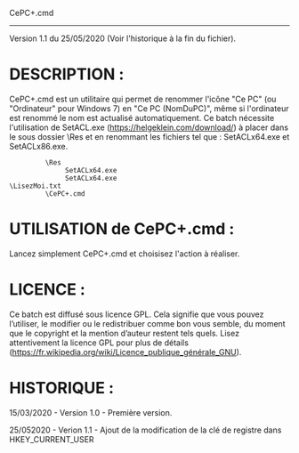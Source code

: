CePC+.cmd
*********
Version 1.1 du 25/05/2020 (Voir l'historique à la fin du fichier).


DESCRIPTION :
=============
CePC+.cmd est un utilitaire qui permet de renommer l'icône "Ce PC" (ou "Ordinateur" pour Windows 7)
en "Ce PC (NomDuPC)", même si l'ordinateur est renommé le nom est actualisé automatiquement.
Ce batch nécessite l'utilisation de SetACL.exe (https://helgeklein.com/download/) à placer dans le
sous dossier \Res et en renommant les fichiers tel que : SetACLx64.exe et SetACLx86.exe.
             
             \Res
                  SetACLx64.exe
                  SetACLx64.exe
	\LisezMoi.txt
             \CePC+.cmd


UTILISATION de CePC+.cmd :
==================
Lancez simplement CePC+.cmd et choisisez l'action à réaliser.



LICENCE :
=========
Ce batch est diffusé sous licence GPL. Cela signifie que vous pouvez l’utiliser, le modifier ou
le redistribuer comme bon vous semble, du moment que le copyright et la mention d’auteur restent tels quels.
Lisez attentivement la licence GPL pour plus de détails (https://fr.wikipedia.org/wiki/Licence_publique_générale_GNU).



HISTORIQUE :
============
15/03/2020 - Version 1.0
	- Première version.

25/052020 - Verion 1.1
	- Ajout de la modification de la clé de registre dans HKEY_CURRENT_USER

